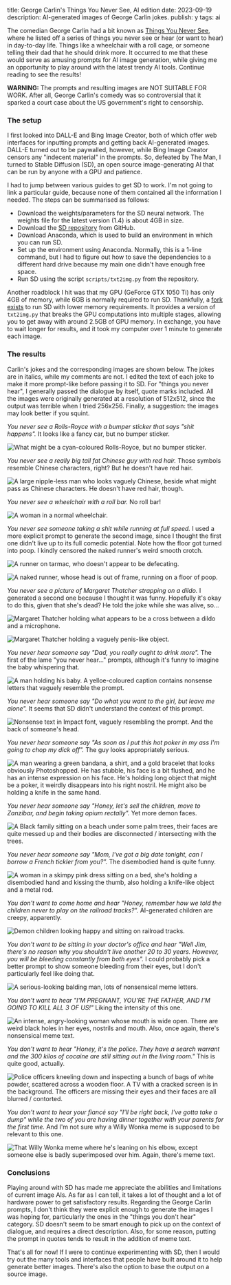 title: George Carlin's Things You Never See, AI edition
date: 2023-09-19
description: AI-generated images of George Carlin jokes.
publish: y
tags: ai

The comedian George Carlin had a bit known as [Things You Never See](https://www.youtube.com/watch?v=9X0F1Qjn0Ac), where he listed off a series of things you never see or hear (or want to hear) in day-to-day life. Things like a wheelchair with a roll cage, or someone telling their dad that he should drink more. It occurred to me that these would serve as amusing prompts for AI image generation, while giving me an opportunity to play around with the latest trendy AI tools. Continue reading to see the results!

**WARNING:** The prompts and resulting images are NOT SUITABLE FOR WORK. After all, George Carlin's comedy was so controversial that it sparked a court case about the US government's right to censorship.

### The setup
I first looked into DALL-E and Bing Image Creator, both of which offer web interfaces for inputting prompts and getting back AI-generated images. DALL-E turned out to be paywalled, however, while Bing Image Creator censors any "indecent material" in the prompts. So, defeated by The Man, I turned to Stable Diffusion (SD), an open source image-generating AI that can be run by anyone with a GPU and patience.

I had to jump between various guides to get SD to work. I'm not going to link a particular guide, because none of them contained all the information I needed. The steps can be summarised as follows:

* Download the weights/parameters for the SD neural network. The weights file for the latest version (1.4) is about 4GB in size.
* Download the [SD repository](https://github.com/CompVis/stable-diffusion) from GitHub.
* Download Anaconda, which is used to build an environment in which you can run SD.
* Set up the environment using Anaconda. Normally, this is a 1-line command, but I had to figure out how to save the dependencies to a different hard drive because my main one didn't have enough free space.
* Run SD using the script `scripts/txt2img.py` from the repository.

Another roadblock I hit was that my GPU (GeForce GTX 1050 Ti) has only 4GB of memory, while 6GB is normally required to run SD. Thankfully, a [fork exists](https://github.com/basujindal/stable-diffusion/tree/main) to run SD with lower memory requirements. It provides a version of `txt2img.py` that breaks the GPU computations into multiple stages, allowing you to get away with around 2.5GB of GPU memory. In exchange, you have to wait longer for results, and it took my computer over 1 minute to generate each image.

### The results
Carlin's jokes and the corresponding images are shown below. The jokes are in italics, while my comments are not. I edited the text of each joke to make it more prompt-like before passing it to SD. For "things you never hear", I generally passed the dialogue by itself, quote marks included. All the images were originally generated at a resolution of 512x512, since the output was terrible when I tried 256x256. Finally, a suggestion: the images may look better if you squint.

*You never see a Rolls-Royce with a bumper sticker that says "shit happens".* It looks like a fancy car, but no bumper sticker.

<img src="{{ url_for('static', filename='img/never-see/sd/rolls-royce.jpg') }}"
     alt="What might be a cyan-coloured Rolls-Royce, but no bumper sticker."
     class="centered">

*You never see a really big tall fat Chinese guy with red hair.* Those symbols resemble Chinese characters, right? But he doesn't have red hair.

<img src="{{ url_for('static', filename='img/never-see/sd/chinese-guy.jpg') }}"
     alt="A large nipple-less man who looks vaguely Chinese, beside what might pass as Chinese characters. He doesn't have red hair, though."
     class="centered">

*You never see a wheelchair with a roll bar.* No roll bar!

<img src="{{ url_for('static', filename='img/never-see/sd/wheelchair.jpg') }}"
     alt="A woman in a normal wheelchair."
     class="centered">

*You never see someone taking a shit while running at full speed.* I used a more explicit prompt to generate the second image, since I thought the first one didn't live up to its full comedic potential. Note how the floor got turned into poop. I kindly censored the naked runner's weird smooth crotch.

<img src="{{ url_for('static', filename='img/never-see/sd/shit-while-running.jpg') }}"
     alt="A runner on tarmac, who doesn't appear to be defecating."
     class="centered">

<img src="{{ url_for('static', filename='img/never-see/sd/shit-while-running-2.jpg') }}"
     alt="A naked runner, whose head is out of frame, running on a floor of poop."
     class="centered">

*You never see a picture of Margaret Thatcher strapping on a dildo.* I generated a second one because I thought it was funny. Hopefully it's okay to do this, given that she's dead? He told the joke while she was alive, so...

<img src="{{ url_for('static', filename='img/never-see/sd/thatcher-1.jpg') }}"
     alt="Margaret Thatcher holding what appears to be a cross between a dildo and a microphone."
     class="centered">

<img src="{{ url_for('static', filename='img/never-see/sd/thatcher-2.jpg') }}"
     alt="Margaret Thatcher holding a vaguely penis-like object."
     class="centered">

*You never hear someone say "Dad, you really ought to drink more".* The first of the lame "you never hear..." prompts, although it's funny to imagine the baby whispering that.

<img src="{{ url_for('static', filename='img/never-see/sd/dad.jpg') }}"
     alt="A man holding his baby. A yelloe-coloured caption contains nonsense letters that vaguely resemble the prompt."
     class="centered">

*You never hear someone say "Do what you want to the girl, but leave me alone".* It seems that SD didn't understand the context of this prompt.

<img src="{{ url_for('static', filename='img/never-see/sd/do-what-you-want.jpg') }}"
     alt="Nonsense text in Impact font, vaguely resembling the prompt. And the back of someone's head."
     class="centered">

*You never hear someone say "As soon as I put this hot poker in my ass I'm going to chop my dick off".* The guy looks appropriately serious.

<img src="{{ url_for('static', filename='img/never-see/sd/hot-poker.jpg') }}"
     alt="A man wearing a green bandana, a shirt, and a gold bracelet that looks obviously Photoshopped. He has stubble, his face is a bit flushed, and he has an intense expression on his face. He's holding long object that might be a poker, it weirdly disappears into his right nostril. He might also be holding a knife in the same hand."
     class="centered">

*You never hear someone say "Honey, let's sell the children, move to Zanzibar, and begin taking opium rectally".* Yet more demon faces.

<img src="{{ url_for('static', filename='img/never-see/sd/honey-lets-sell.jpg') }}"
     alt="A Black family sitting on a beach under some palm trees, their faces are quite messed up and their bodies are disconnected / intersecting with the trees."
     class="centered">

*You never hear someone say "Mom, I've got a big date tonight, can I borrow a French tickler from you?".* The disembodied hand is quite funny.

<img src="{{ url_for('static', filename='img/never-see/sd/french-tickler.jpg') }}"
     alt="A woman in a skimpy pink dress sitting on a bed, she's holding a disembodied hand and kissing the thumb, also holding a knife-like object and a metal rod."
     class="centered">

*You don't want to come home and hear "Honey, remember how we told the children never to play on the railroad tracks?".* AI-generated children are creepy, apparently.

<img src="{{ url_for('static', filename='img/never-see/sd/railroad-tracks.jpg') }}"
     alt="Demon children looking happy and sitting on railroad tracks."
     class="centered">

*You don't want to be sitting in your doctor's office and hear "Well Jim, there's no reason why you shouldn't live another 20 to 30 years. However, you will be bleeding constantly from both eyes".* I could probably pick a better prompt to show someone bleeding from their eyes, but I don't particularly feel like doing that.

<img src="{{ url_for('static', filename='img/never-see/sd/eyebleed.jpg') }}"
     alt="A serious-looking balding man, lots of nonsensical meme letters."
     class="centered">

*You don't want to hear "I'M PREGNANT, YOU'RE THE FATHER, AND I'M GOING TO KILL ALL 3 OF US!"* Liking the intensity of this one.

<img src="{{ url_for('static', filename='img/never-see/sd/pregnant.jpg') }}"
     alt="An intense, angry-looking woman whose mouth is wide open. There are weird black holes in her eyes, nostrils and mouth. Also, once again, there's nonsensical meme text."
     class="centered">

*You don't want to hear "Honey, it's the police. They have a search warrant and the 300 kilos of cocaine are still sitting out in the living room."* This is quite good, actually.

<img src="{{ url_for('static', filename='img/never-see/sd/honey-police.jpg') }}"
     alt="Police officers kneeling down and inspecting a bunch of bags of white powder, scattered across a wooden floor. A TV with a cracked screen is in the background. The officers are missing their eyes and their faces are all blurred / contorted."
     class="centered">

*You don't want to hear your fiancé say "I'll be right back, I've gotta take a dump" while the two of you are having dinner together with your parents for the first time.* And I'm not sure why a Willy Wonka meme is supposed to be relevant to this one.

<img src="{{ url_for('static', filename='img/never-see/sd/dump.jpg') }}"
     alt="That Willy Wonka meme where he's leaning on his elbow, except someone else is badly superimposed over him. Again, there's meme text."
     class="centered">

### Conclusions
Playing around with SD has made me appreciate the abilities and limitations of current image AIs. As far as I can tell, it takes a lot of thought and a lot of hardware power to get satisfactory results. Regarding the George Carlin prompts, I don't think they were explicit enough to generate the images I was hoping for, particularly the ones in the "things you don't hear" category. SD doesn't seem to be smart enough to pick up on the context of dialogue, and requires a direct description. Also, for some reason, putting the prompt in quotes tends to result in the addition of meme text.

That's all for now! If I were to continue experimenting with SD, then I would try out the many tools and interfaces that people have built around it to help generate better images. There's also the option to base the output on a source image.
